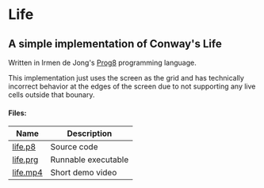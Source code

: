 # Life
## A simple implementation of Conway's Life
Written in Irmen de Jong's [Prog8](https://github.com/irmen/prog8) programming language.

This implementation just uses the screen as the grid and has technically
incorrect behavior at the edges of the screen due to not
supporting any live cells outside that bounary.

#### Files:
|Name|Description|
|----|-----------|
|[life.p8](life.p8)|Source code|
|[life.prg](life.prg)|Runnable executable|
|[life.mp4](life.mp4)|Short demo video|
